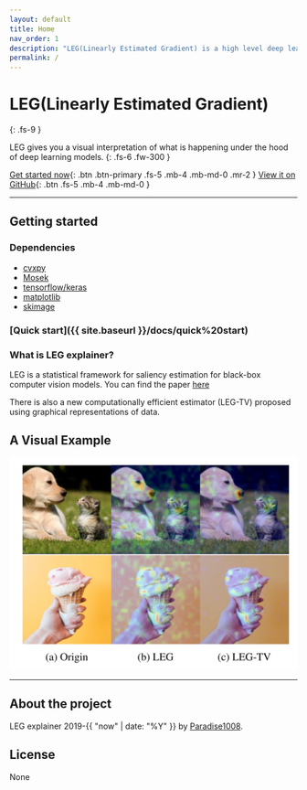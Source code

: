 ```yaml
---
layout: default
title: Home
nav_order: 1
description: "LEG(Linearly Estimated Gradient) is a high level deep learning model explainer."
permalink: /
---
```


# LEG(Linearly Estimated Gradient)
{: .fs-9 }

LEG gives you a visual interpretation of what is happening under the hood of deep learning models.
{: .fs-6 .fw-300 }

[Get started now](#getting-started){: .btn .btn-primary .fs-5 .mb-4 .mb-md-0 .mr-2 } [View it on GitHub](https://github.com/Paradise1008/LEG){: .btn .fs-5 .mb-4 .mb-md-0 }

---

## Getting started

### Dependencies

* [cvxpy](https://github.com/cvxgrp/cvxpy) 
* [Mosek](https://www.mosek.com/documentation/)
* [tensorflow/keras](https://www.tensorflow.org/)
* [matplotlib](https://matplotlib.org/users/installing.html)
* [skimage](https://github.com/scikit-image/scikit-image)

### [Quick start]({{ site.baseurl }}/docs/quick%20start)

### What is LEG explainer?

LEG is a statistical framework for saliency estimation for black-box computer vision
models. You can find the paper [here](https://openaccess.thecvf.com/content/ICCV2021/papers/Luo_Statistically_Consistent_Saliency_Estimation_ICCV_2021_paper.pdf)

There is also a new computationally efficient estimator (LEG-TV) proposed using graphical
representations of data.


## A Visual Example

![](image/legpaper.png)

---

## About the project

LEG explainer 2019-{{ "now" | date: "%Y" }} by [Paradise1008](https://github.com/Paradise1008).

## License

None

